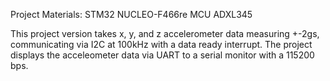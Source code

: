 Project Materials:
STM32 NUCLEO-F466re MCU
ADXL345

This project version takes x, y, and z accelerometer data measuring +-2gs, communicating via I2C at 100kHz with a data ready interrupt. 
The project displays the acceleometer data via UART to a serial monitor with a 115200 bps. 
